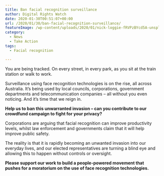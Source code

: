 ```yaml
---
title: Ban facial recognition surveillance
author: Digital Rights Watch
date: 2020-01-30T00:51:07+00:00
url: /2020/01/30/ban-facial-recognition-surveillance/
featureImage: /wp-content/uploads/2020/01/nick-loggie-fRVPzBYcd5A-unsplash-scaled-1.jpg
category:
  - News
  - Take Action
tags:
  - Facial recognition

---
```

You are being tracked. On every street, in every park, as you sit at the train station or walk to work.

Surveillance using face recognition technologies is on the rise, all across Australia. It&#8217;s being used by local councils, corporations, government departments and telecommunication companies &#8211; all without you even noticing. And it&#8217;s time that we reign in.

**Help us to ban this unwarranted invasion &#8211; can you contribute to our crowdfund campaign to fight for your privacy?**

Corporations are arguing that facial recognition can improve productivity levels, whilst law enforcement and governments claim that it will help improve public safety.

The reality is that it is rapidly becoming an unwanted invasion into our everyday lives, and our elected representatives are turning a blind eye and allowing this to happen without controls or oversight.

**Please support our work to build a people-powered movement that pushes for a moratorium on the use of face recognition technologies.**
